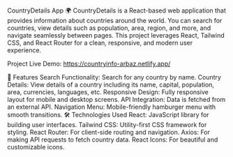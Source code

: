 CountryDetails App 🌍
CountryDetails is a React-based web application that provides information about countries around the world. You can search for countries, view details such as population, area, region, and more, and navigate seamlessly between pages. This project leverages React, Tailwind CSS, and React Router for a clean, responsive, and modern user experience.

Project Live Demo: https://countryinfo-arbaz.netlify.app/

🚀 Features
Search Functionality: Search for any country by name.
Country Details: View details of a country including its name, capital, population, area, currencies, languages, etc.
Responsive Design: Fully responsive layout for mobile and desktop screens.
API Integration: Data is fetched from an external API.
Navigation Menu: Mobile-friendly hamburger menu with smooth transitions.
🛠️ Technologies Used
React: JavaScript library for building user interfaces.
Tailwind CSS: Utility-first CSS framework for styling.
React Router: For client-side routing and navigation.
Axios: For making API requests to fetch country data.
React Icons: For beautiful and customizable icons.
